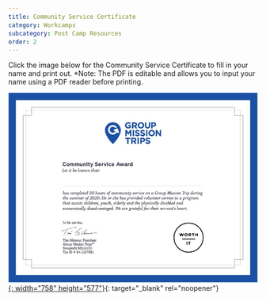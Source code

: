 ```yaml
---
title: Community Service Certificate
category: Workcamps
subcategory: Post Camp Resources
order: 2
---
```


Click the image below for the Community Service Certificate to fill in your name and print out. \*Note: The PDF is editable and allows you to input your name using a PDF reader before printing.

[![](/uploads/gen-community-service-award.jpg){: width="758" height="577"}](https://groupcares-my.sharepoint.com/:b:/g/personal/admin_groupcares_org/Ed9SFqsTRItMqNPtbzVHwKoBf41MfN9Lhye2MJX0PgH6Wg?e=XfhG5h){: target="_blank" rel="noopener"}
